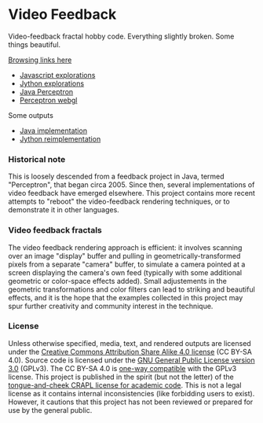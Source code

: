 # Video Feedback

Video-feedback fractal hobby code. Everything slightly broken. Some things beautiful.

[Browsing links here](https://michaelerule.github.io/videofeedback/)

 - [Javascript explorations](https://michaelerule.github.io/videofeedback/Projects/Javascript/cpu/Perceptron%20(Javascript,%20no%20hardware%20acceleration,%20incomplete)/index.html)
 - [Jython explorations](https://michaelerule.github.io/videofeedback/Projects/Jython/index.html)
 - [Java Perceptron](https://michaelerule.github.io/videofeedback/Projects/Java/index.html)
 - [Perceptron webgl](https://michaelerule.github.io/videofeedback/Projects/Javascript/webgl/index.html)

Some outputs

 - [Java implementation](https://michaelerule.github.io/videofeedback/Projects/Java/Perceptron/dev/Perceptron%20202204%20threaded/resource/thumbnails.html)
 - [Jython reimplementation](https://michaelerule.github.io/videofeedback/Outputs/Jython%20perceptron%20implementation,%20animated%20GIFs/index.html)
 
### Historical note

This is loosely descended from a feedback project in Java, termed "Perceptron", that began circa 2005. Since then, several implementations of video feedback have emerged elsewhere. This project contains more recent attempts to "reboot" the video-feedback rendering techniques, or to demonstrate it in other languages.

### Video feedback fractals

The video feedback rendering approach is efficient: it involves scanning over an image "display" buffer and pulling in geometrically-transformed pixels from a separate "camera" buffer, to simulate a camera pointed at a screen displaying the camera's own feed (typically with some additional geometric or color-space effects added). Small adjustements in the geometric transformations and color filters can lead to striking and beautiful effects, and it is the hope that the examples collected in this project may spur further creativity and community interest in the technique.

### License

Unless otherwise specified, media, text, and rendered outputs are licensed under the [Creative Commons Attribution Share Alike 4.0 license](https://choosealicense.com/licenses/cc-by-sa-4.0/) (CC BY-SA 4.0). Source code is licensed under the [GNU General Public License version 3.0](https://www.gnu.org/copyleft/gpl.html) (GPLv3). The CC BY-SA 4.0 is [one-way compatible](https://creativecommons.org/compatiblelicenses) with the GPLv3 license. 
This project is published in the spirit (but not the letter) of the [tongue-and-cheek CRAPL license for academic code](http://matt.might.net/articles/crapl/CRAPL-LICENSE.txt). This is not a legal license as it contains internal inconsistencies (like forbidding users to exist). However, it cautions that this project has not been reviewed or prepared for use by the general public.




